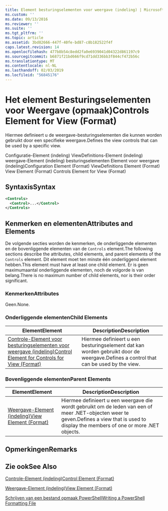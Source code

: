 ```yaml
---
title: Element besturingselementen voor weergave (indeling) | Microsoft Docs
ms.custom: ''
ms.date: 09/13/2016
ms.reviewer: ''
ms.suite: ''
ms.tgt_pltfrm: ''
ms.topic: article
ms.assetid: 3bd82666-447f-40fe-bd87-c8b182522f4f
caps.latest.revision: 14
ms.openlocfilehash: 477b8b54c8edd2fa0e6939041d04322d861197c9
ms.sourcegitcommit: b6871f21bd666f9cd71dd336bb3f844cf472b56c
ms.translationtype: MT
ms.contentlocale: nl-NL
ms.lasthandoff: 02/03/2019
ms.locfileid: "56845176"
---
```

# <a name="controls-element-for-view-format"></a><span data-ttu-id="1e35f-102">Het element Besturingselementen voor Weergave (opmaak)</span><span class="sxs-lookup"><span data-stu-id="1e35f-102">Controls Element for View (Format)</span></span>

<span data-ttu-id="1e35f-103">Hiermee definieert u de weergave-besturingselementen die kunnen worden gebruikt door een specifieke weergave.</span><span class="sxs-lookup"><span data-stu-id="1e35f-103">Defines the view controls that can be used by a specific view.</span></span>

<span data-ttu-id="1e35f-104">Configuratie-Element (indeling) ViewDefinitions-Element (indeling) weergave-Element (indeling) besturingselementen Element voor weergave (indeling)</span><span class="sxs-lookup"><span data-stu-id="1e35f-104">Configuration Element (Format) ViewDefinitions Element (Format) View Element (Format) Controls Element for View (Format)</span></span>

## <a name="syntax"></a><span data-ttu-id="1e35f-105">Syntaxis</span><span class="sxs-lookup"><span data-stu-id="1e35f-105">Syntax</span></span>

```xml
<Controls>
  <Control>...</Control>
</Controls>
```

## <a name="attributes-and-elements"></a><span data-ttu-id="1e35f-106">Kenmerken en elementen</span><span class="sxs-lookup"><span data-stu-id="1e35f-106">Attributes and Elements</span></span>

<span data-ttu-id="1e35f-107">De volgende secties worden de kenmerken, de onderliggende elementen en de bovenliggende elementen van de `Controls` element.</span><span class="sxs-lookup"><span data-stu-id="1e35f-107">The following sections describe the attributes, child elements, and parent elements of the `Controls` element.</span></span> <span data-ttu-id="1e35f-108">Dit element moet ten minste één onderliggend element hebben.</span><span class="sxs-lookup"><span data-stu-id="1e35f-108">This element must have at least one child element.</span></span> <span data-ttu-id="1e35f-109">Er is geen maximumaantal onderliggende elementen, noch de volgorde is van belang.</span><span class="sxs-lookup"><span data-stu-id="1e35f-109">There is no maximum number of child elements, nor is their order significant.</span></span>

### <a name="attributes"></a><span data-ttu-id="1e35f-110">Kenmerken</span><span class="sxs-lookup"><span data-stu-id="1e35f-110">Attributes</span></span>

<span data-ttu-id="1e35f-111">Geen.</span><span class="sxs-lookup"><span data-stu-id="1e35f-111">None.</span></span>

### <a name="child-elements"></a><span data-ttu-id="1e35f-112">Onderliggende elementen</span><span class="sxs-lookup"><span data-stu-id="1e35f-112">Child Elements</span></span>

|<span data-ttu-id="1e35f-113">Element</span><span class="sxs-lookup"><span data-stu-id="1e35f-113">Element</span></span>|<span data-ttu-id="1e35f-114">Description</span><span class="sxs-lookup"><span data-stu-id="1e35f-114">Description</span></span>|
|-------------|-----------------|
|[<span data-ttu-id="1e35f-115">Controle-Element voor besturingselementen voor weergave (indeling)</span><span class="sxs-lookup"><span data-stu-id="1e35f-115">Control Element for Controls for View (Format)</span></span>](./control-element-for-controls-for-view-format.md)|<span data-ttu-id="1e35f-116">Hiermee definieert u een besturingselement dat kan worden gebruikt door de weergave.</span><span class="sxs-lookup"><span data-stu-id="1e35f-116">Defines a control that can be used by the view.</span></span>|

### <a name="parent-elements"></a><span data-ttu-id="1e35f-117">Bovenliggende elementen</span><span class="sxs-lookup"><span data-stu-id="1e35f-117">Parent Elements</span></span>

|<span data-ttu-id="1e35f-118">Element</span><span class="sxs-lookup"><span data-stu-id="1e35f-118">Element</span></span>|<span data-ttu-id="1e35f-119">Description</span><span class="sxs-lookup"><span data-stu-id="1e35f-119">Description</span></span>|
|-------------|-----------------|
|[<span data-ttu-id="1e35f-120">Weergave-Element (indeling)</span><span class="sxs-lookup"><span data-stu-id="1e35f-120">View Element (Format)</span></span>](./view-element-format.md)|<span data-ttu-id="1e35f-121">Hiermee definieert u een weergave die wordt gebruikt om de leden van een of meer .NET-objecten weer te geven.</span><span class="sxs-lookup"><span data-stu-id="1e35f-121">Defines a view that is used to display the members of one or more .NET objects.</span></span>|

## <a name="remarks"></a><span data-ttu-id="1e35f-122">Opmerkingen</span><span class="sxs-lookup"><span data-stu-id="1e35f-122">Remarks</span></span>

## <a name="see-also"></a><span data-ttu-id="1e35f-123">Zie ook</span><span class="sxs-lookup"><span data-stu-id="1e35f-123">See Also</span></span>

[<span data-ttu-id="1e35f-124">Controle-Element (indeling)</span><span class="sxs-lookup"><span data-stu-id="1e35f-124">Control Element (Format)</span></span>](./control-element-for-controls-for-view-format.md)

[<span data-ttu-id="1e35f-125">Weergave-Element (indeling)</span><span class="sxs-lookup"><span data-stu-id="1e35f-125">View Element (Format)</span></span>](./view-element-format.md)

[<span data-ttu-id="1e35f-126">Schrijven van een bestand opmaak PowerShell</span><span class="sxs-lookup"><span data-stu-id="1e35f-126">Writing a PowerShell Formatting File</span></span>](./writing-a-powershell-formatting-file.md)
